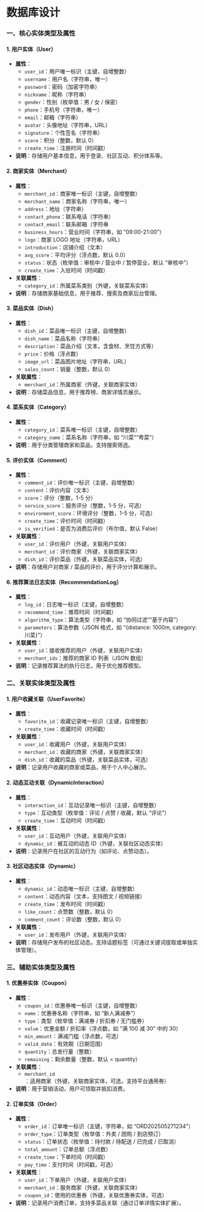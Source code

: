 # 数据库设计

### **一、核心实体类型及属性**

#### **1. 用户实体（User）**

* **属性**：
  * `user_id`：用户唯一标识（主键，自增整数）
  * `username`：用户名（字符串，唯一）
  * `password`：密码（加密字符串）
  * `nickname`：昵称（字符串）
  * `gender`：性别（枚举值：男 / 女 / 保密）
  * `phone`：手机号（字符串，唯一）
  * `email`：邮箱（字符串）
  * `avatar`：头像地址（字符串，URL）
  * `signature`：个性签名（字符串）
  * `score`：积分（整数，默认 0）
  * `create_time`：注册时间（时间戳）
* **说明**：存储用户基本信息，用于登录、社区互动、积分体系等。

#### **2. 商家实体（Merchant）**

* **属性**：
  * `merchant_id`：商家唯一标识（主键，自增整数）
  * `merchant_name`：商家名称（字符串，唯一）
  * `address`：地址（字符串）
  * `contact_phone`：联系电话（字符串）
  * `contact_email`：联系邮箱（字符串
  * `business_hours`：营业时间（字符串，如 “09:00-21:00”）
  * `logo`：商家 LOGO 地址（字符串，URL）
  * `introduction`：店铺介绍（文本）
  * `avg_score`：平均评分（浮点数，默认 0.0）
  * `status`：状态（枚举值：审核中 / 营业中 / 暂停营业，默认 “审核中”）
  * `create_time`：入驻时间（时间戳）
* **关联属性**：
  * `category_id`：所属菜系类别（外键，关联菜系实体）
* **说明**：存储商家基础信息，用于推荐、搜索及商家后台管理。

#### **3. 菜品实体（Dish）**

* **属性**：
  * `dish_id`：菜品唯一标识（主键，自增整数）
  * `dish_name`：菜品名称（字符串）
  * `description`：菜品介绍（文本，含食材、烹饪方式等）
  * `price`：价格（浮点数）
  * `image_url`：菜品图片地址（字符串，URL）
  * `sales_count`：销量（整数，默认 0）
* **关联属性**：
  * `merchant_id`：所属商家（外键，关联商家实体）
* **说明**：存储菜品信息，用于推荐榜、商家详情页展示。

#### **4. 菜系实体（Category）**

* **属性**：
  * `category_id`：菜系唯一标识（主键，自增整数）
  * `category_name`：菜系名称（字符串，如 “川菜”“粤菜”）
* **说明**：用于分类管理商家和菜品，支持搜索筛选。

#### **5. 评价实体（Comment）**

* **属性**：
  * `comment_id`：评价唯一标识（主键，自增整数）
  * `content`：评价内容（文本）
  * `score`：评分（整数，1-5 分）
  * `service_score`：服务评分（整数，1-5 分，可选）
  * `environment_score`：环境评分（整数，1-5 分，可选）
  * `create_time`：评价时间（时间戳）
  * `is_verified`：是否为消费后评价（布尔值，默认 False）
* **关联属性**：
  * `user_id`：评价用户（外键，关联用户实体）
  * `merchant_id`：评价商家（外键，关联商家实体）
  * `dish_id`：评价菜品（外键，关联菜品实体，可选）
* **说明**：存储用户对商家 / 菜品的评价，用于评分计算和展示。

#### **6. 推荐算法日志实体（RecommendationLog）**

* **属性**：
  * `log_id`：日志唯一标识（主键，自增整数）
  * `recommend_time`：推荐时间（时间戳）
  * `algorithm_type`：算法类型（字符串，如 “协同过滤”“基于内容”）
  * `parameters`：算法参数（JSON 格式，如 “{distance: 1000m, category: 川菜}”）
* **关联属性**：
  * `user_id`：接收推荐的用户（外键，关联用户实体）
  * `merchant_ids`：推荐的商家 ID 列表（JSON 数组）
* **说明**：记录推荐算法的执行日志，用于优化推荐模型。

### **二、关联实体类型及属性**

#### **1. 用户收藏关联（UserFavorite）**

* **属性**：
  * `favorite_id`：收藏记录唯一标识（主键，自增整数）
  * `create_time`：收藏时间（时间戳）
* **关联属性**：
  * `user_id`：收藏用户（外键，关联用户实体）
  * `merchant_id`：收藏的商家（外键，关联商家实体）
  * `dish_id`：收藏的菜品（外键，关联菜品实体，可选）
* **说明**：记录用户收藏的商家或菜品，用于个人中心展示。

#### **2. 动态互动关联（DynamicInteraction）**

* **属性**：
  * `interaction_id`：互动记录唯一标识（主键，自增整数）
  * `type`：互动类型（枚举值：评论 / 点赞 / 收藏，默认 “评论”）
  * `create_time`：互动时间（时间戳）
* **关联属性**：
  * `user_id`：互动用户（外键，关联用户实体）
  * `dynamic_id`：被互动的动态 ID（外键，关联社区动态实体）
* **说明**：记录用户在社区的互动行为（如评论、点赞动态）。

#### **3. 社区动态实体（Dynamic）**

* **属性**：
  * `dynamic_id`：动态唯一标识（主键，自增整数）
  * `content`：动态内容（文本，支持图文 / 视频链接）
  * `create_time`：发布时间（时间戳）
  * `like_count`：点赞数（整数，默认 0）
  * `comment_count`：评论数（整数，默认 0）
* **关联属性**：
  * `user_id`：发布用户（外键，关联用户实体）
* **说明**：存储用户发布的社区动态，支持话题标签（可通过关键词提取或单独实体管理）。

### **三、辅助实体类型及属性**

#### **1. 优惠券实体（Coupon）**

* **属性**：
  * `coupon_id`：优惠券唯一标识（主键，自增整数）
  * `name`：优惠券名称（字符串，如 “新人满减券”）
  * `type`：类型（枚举值：满减券 / 折扣券 / 无门槛券）
  * `value`：优惠金额 / 折扣率（浮点数，如 “满 100 减 30” 中的 30）
  * `min_amount`：满减门槛（浮点数，可选）
  * `valid_date`：有效期（日期范围）
  * `quantity`：总发行量（整数）
  * `remaining`：剩余数量（整数，默认 = quantity）
* **关联属性**：
  * `merchant_id`：适用商家（外键，关联商家实体，可选，支持平台通用券）
* **说明**：用于营销活动，用户可领取并抵扣消费。

#### **2. 订单实体（Order）**

* **属性**：
  * `order_id`：订单唯一标识（主键，字符串，如 “ORD202505271234”）
  * `order_type`：订单类型（枚举值：外卖 / 团购 / 到店预订）
  * `status`：订单状态（枚举值：待付款 / 待配送 / 已完成 / 已取消）
  * `total_amount`：订单总额（浮点数）
  * `create_time`：下单时间（时间戳）
  * `pay_time`：支付时间（时间戳，可选）
* **关联属性**：
  * `user_id`：下单用户（外键，关联用户实体）
  * `merchant_id`：服务商家（外键，关联商家实体）
  * `coupon_id`：使用的优惠券（外键，关联优惠券实体，可选）
* **说明**：记录用户消费订单，支持多菜品关联（通过订单详情实体扩展）。
